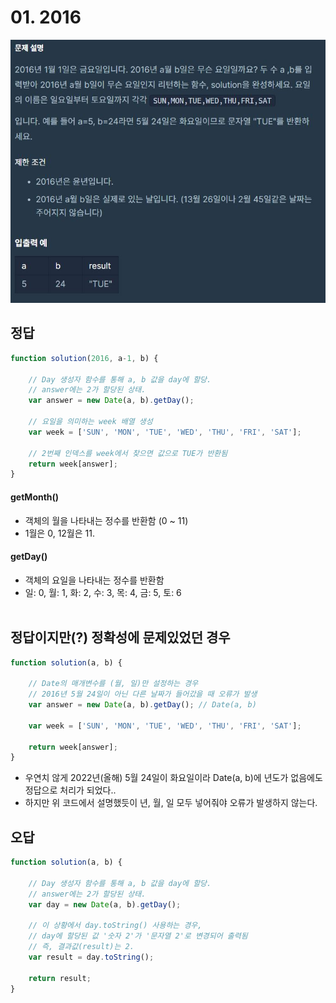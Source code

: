 # 01. 2016


![2016](./img/01_2016.JPG)

## 정답
```Javascript
function solution(2016, a-1, b) {

    // Day 생성자 함수를 통해 a, b 값을 day에 할당. 
    // answer에는 2가 할당된 상태.
    var answer = new Date(a, b).getDay();
    
    // 요일을 의미하는 week 배열 생성
    var week = ['SUN', 'MON', 'TUE', 'WED', 'THU', 'FRI', 'SAT'];
    
    // 2번째 인덱스를 week에서 찾으면 값으로 TUE가 반환됨
    return week[answer];
}
```

#### getMonth() 
  - 객체의 월을 나타내는 정수를 반환함 (0 ~ 11)
  - 1월은 0, 12월은 11.

#### getDay() 
  - 객체의 요일을 나타내는 정수를 반환함
  - 일: 0, 월: 1, 화: 2, 수: 3, 목: 4, 금: 5, 토: 6
<br><br>

## 정답이지만(?) 정확성에 문제있었던 경우
```Javascript
function solution(a, b) {

    // Date의 매개변수를 (월, 일)만 설정하는 경우
    // 2016년 5월 24일이 아닌 다른 날짜가 들어갔을 때 오류가 발생
    var answer = new Date(a, b).getDay(); // Date(a, b)

    var week = ['SUN', 'MON', 'TUE', 'WED', 'THU', 'FRI', 'SAT'];
    
    return week[answer];
}
```
- 우연치 않게 2022년(올해) 5월 24일이 화요일이라 Date(a, b)에 년도가 없음에도 정답으로 처리가 되었다..
- 하지만 위 코드에서 설명했듯이 년, 월, 일 모두 넣어줘야 오류가 발생하지 않는다.

## 오답
```javascript
function solution(a, b) {

    // Day 생성자 함수를 통해 a, b 값을 day에 할당. 
    // answer에는 2가 할당된 상태.
    var day = new Date(a, b).getDay();    

    // 이 상황에서 day.toString() 사용하는 경우,
    // day에 할당된 값 '숫자 2'가 '문자열 2'로 변경되어 출력됨
    // 즉, 결과값(result)는 2.
    var result = day.toString();
    
    return result;
}
```
